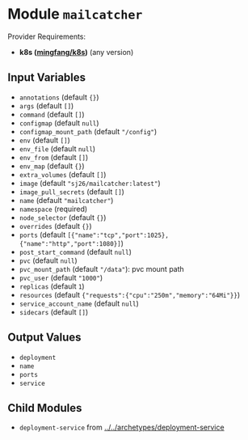 
# Module `mailcatcher`

Provider Requirements:
* **k8s ([mingfang/k8s](https://registry.terraform.io/providers/mingfang/k8s/latest))** (any version)

## Input Variables
* `annotations` (default `{}`)
* `args` (default `[]`)
* `command` (default `[]`)
* `configmap` (default `null`)
* `configmap_mount_path` (default `"/config"`)
* `env` (default `[]`)
* `env_file` (default `null`)
* `env_from` (default `[]`)
* `env_map` (default `{}`)
* `extra_volumes` (default `[]`)
* `image` (default `"sj26/mailcatcher:latest"`)
* `image_pull_secrets` (default `[]`)
* `name` (default `"mailcatcher"`)
* `namespace` (required)
* `node_selector` (default `{}`)
* `overrides` (default `{}`)
* `ports` (default `[{"name":"tcp","port":1025},{"name":"http","port":1080}]`)
* `post_start_command` (default `null`)
* `pvc` (default `null`)
* `pvc_mount_path` (default `"/data"`): pvc mount path
* `pvc_user` (default `"1000"`)
* `replicas` (default `1`)
* `resources` (default `{"requests":{"cpu":"250m","memory":"64Mi"}}`)
* `service_account_name` (default `null`)
* `sidecars` (default `[]`)

## Output Values
* `deployment`
* `name`
* `ports`
* `service`

## Child Modules
* `deployment-service` from [../../archetypes/deployment-service](../../archetypes/deployment-service)

